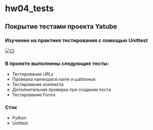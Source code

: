 # hw04_tests
## Покрытие тестами проекта Yatube
### Изучение на практике тестирования с помощью Unittest

[![CI](https://github.com/yandex-praktikum/hw04_tests/actions/workflows/python-app.yml/badge.svg?branch=master)](https://github.com/yandex-praktikum/hw04_tests/actions/workflows/python-app.yml)
### В проекте выполнены следующие тесты:
- Тестирование URLs
- Проверка namespace:name и шаблонов
- Тестирование контекста
- Дополнительная проверка при создании поста
- Тестирование Forms


### Стэк
- Python
- Unittest
